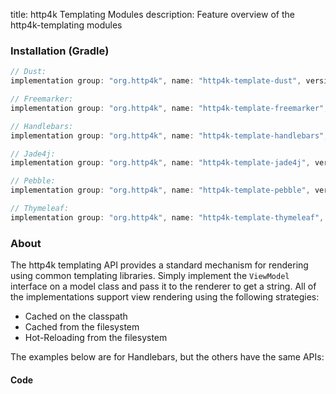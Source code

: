 title: http4k Templating Modules
description: Feature overview of the http4k-templating modules

### Installation (Gradle)

```groovy
// Dust: 
implementation group: "org.http4k", name: "http4k-template-dust", version: "4.25.2.0"

// Freemarker: 
implementation group: "org.http4k", name: "http4k-template-freemarker", version: "4.25.2.0"

// Handlebars: 
implementation group: "org.http4k", name: "http4k-template-handlebars", version: "4.25.2.0"

// Jade4j: 
implementation group: "org.http4k", name: "http4k-template-jade4j", version: "4.25.2.0"

// Pebble: 
implementation group: "org.http4k", name: "http4k-template-pebble", version: "4.25.2.0"

// Thymeleaf: 
implementation group: "org.http4k", name: "http4k-template-thymeleaf", version: "4.25.2.0"
```

### About
The http4k templating API provides a standard mechanism for rendering using common templating libraries. Simply implement the `ViewModel` interface on a model class and pass it to the renderer to get a string. All of the implementations support view rendering using the following strategies:

* Cached on the classpath
* Cached from the filesystem
* Hot-Reloading from the filesystem

The examples below are for Handlebars, but the others have the same APIs:

#### Code  [<img class="octocat"/>](https://github.com/http4k/http4k/blob/master/src/docs/guide/reference/templating/example.kt)

<script src="https://gist-it.appspot.com/https://github.com/http4k/http4k/blob/master/src/docs/guide/reference/templating/example.kt"></script>

[http4k]: https://http4k.org
